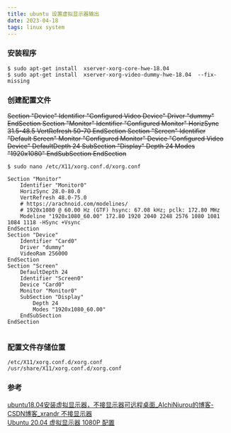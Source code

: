 ```yaml
---
title: ubuntu 设置虚拟显示器输出
date: 2023-04-18  
tags: linux system
---
```


### 安装程序

```Shell
$ sudo apt-get install  xserver-xorg-core-hwe-18.04
$ sudo apt-get install  xserver-xorg-video-dummy-hwe-18.04  --fix-missing
```

### 创建配置文件

~~Section "Device"
    Identifier  "Configured Video Device"
    Driver      "dummy"
EndSection
Section "Monitor"
    Identifier  "Configured Monitor"
    HorizSync 31.5-48.5
    VertRefresh 50-70
EndSection
Section "Screen"
    Identifier  "Default Screen"
    Monitor     "Configured Monitor"
    Device      "Configured Video Device"
    DefaultDepth 24
    SubSection "Display"
    Depth 24
    Modes "1920x1080"
    EndSubSection
EndSection~~ 

```
$ sudo nano /etc/X11/xorg.conf.d/xorg.conf

Section "Monitor" 
	Identifier "Monitor0" 
	HorizSync 28.0-80.0 
	VertRefresh 48.0-75.0 
	# https://arachnoid.com/modelines/ 
	# 1920x1080 @ 60.00 Hz (GTF) hsync: 67.08 kHz; pclk: 172.80 MHz 
	Modeline "1920x1080_60.00" 172.80 1920 2040 2248 2576 1080 1081 1084 1118 -HSync +Vsync 
EndSection 
Section "Device" 
	Identifier "Card0" 
	Driver "dummy" 
	VideoRam 256000 
EndSection 
Section "Screen" 
	DefaultDepth 24 
	Identifier "Screen0" 
	Device "Card0" 
	Monitor "Monitor0" 
	SubSection "Display" 
		Depth 24 
		Modes "1920x1080_60.00" 
	EndSubSection 
EndSection


```

### 配置文件存储位置

```
/etc/X11/xorg.conf.d/xorg.conf
/usr/share/X11/xorg.conf.d/xorg.conf
```

### 参考

[ubuntu18.04安装虚拟显示器，不接显示器可远程桌面_AIchiNiurou的博客-CSDN博客_xrandr 不接显示器](https://blog.csdn.net/weixin_44523062/article/details/105405019)  
[Ubuntu 20.04 虚拟显示器 1080P 配置](https://blog.csdn.net/zml66666/article/details/110434167)  
